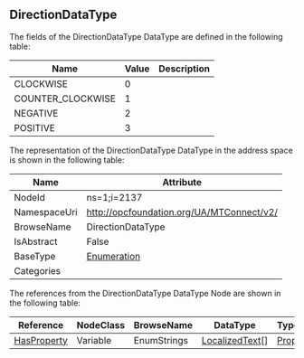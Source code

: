 <!-- datatype -->
## DirectionDataType
  
<!-- end of description -->
The fields of the DirectionDataType DataType are defined in the following table:  

|Name|Value| Description|
|---|---|---|
|CLOCKWISE|0||
|COUNTER_CLOCKWISE|1||
|NEGATIVE|2||
|POSITIVE|3||

The representation of the DirectionDataType DataType in the address space is shown in the following table:  

|Name|Attribute|
|---|---|
|NodeId|ns=1;i=2137|
|NamespaceUri|http://opcfoundation.org/UA/MTConnect/v2/|
|BrowseName|DirectionDataType|
|IsAbstract|False|
|BaseType|[Enumeration](../../../Core/DataTypes/Enumeration/readme.md)|
|Categories||

The references from the DirectionDataType DataType Node are shown in the following table:  

|Reference|NodeClass|BrowseName|DataType|TypeDefinition|ModellingRule|
|---|---|---|---|---|---|
|[HasProperty](../../../Core/ReferenceTypes/HasProperty/readme.md)|Variable|EnumStrings|[LocalizedText](../../../Core/DataTypes/LocalizedText/readme.md)[]|[PropertyType](../../../Core/VariableTypes/PropertyType/readme.md)|[Mandatory](../../../Core/Objects/Mandatory/readme.md)|

